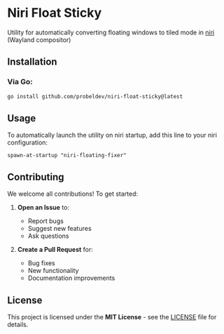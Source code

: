 # Niri Float Sticky

Utility for automatically converting floating windows to tiled mode in [niri](https://github.com/YaLTeR/niri) (Wayland compositor)

## Installation

### Via Go:
```bash
go install github.com/probeldev/niri-float-sticky@latest
```


## Usage

To automatically launch the utility on niri startup, add this line to your niri configuration:

```kdl
spawn-at-startup "niri-floating-fixer"
```


## Contributing

We welcome all contributions! To get started:

1. **Open an Issue** to:
   - Report bugs
   - Suggest new features
   - Ask questions

2. **Create a Pull Request** for:
   - Bug fixes
   - New functionality
   - Documentation improvements


## License

This project is licensed under the **MIT License** - see the [LICENSE](LICENSE) file for details.

